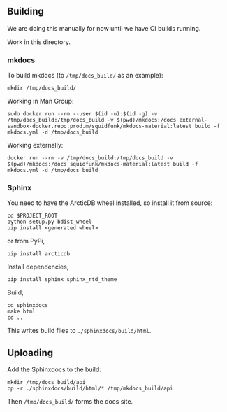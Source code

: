 ## Building

We are doing this manually for now until we have CI builds running.

Work in this directory.

### mkdocs

To build mkdocs (to `/tmp/docs_build/` as an example):

```
mkdir /tmp/docs_build/
```

Working in Man Group:

```
sudo docker run --rm --user $(id -u):$(id -g) -v /tmp/docs_build:/tmp/docs_build -v $(pwd)/mkdocs:/docs external-sandbox-docker.repo.prod.m/squidfunk/mkdocs-material:latest build -f mkdocs.yml -d /tmp/docs_build
```

Working externally:

```
docker run --rm -v /tmp/docs_build:/tmp/docs_build -v $(pwd)/mkdocs:/docs squidfunk/mkdocs-material:latest build -f mkdocs.yml -d /tmp/docs_build
```

### Sphinx

You need to have the ArcticDB wheel installed, so install it from source:

```
cd $PROJECT_ROOT
python setup.py bdist_wheel
pip install <generated wheel>
```

or from PyPi,

```
pip install arcticdb
```

Install dependencies,

```
pip install sphinx sphinx_rtd_theme
```

Build,

```
cd sphinxdocs
make html
cd ..
```

This writes build files to `./sphinxdocs/build/html`.

## Uploading

Add the Sphinxdocs to the build:

```
mkdir /tmp/docs_build/api
cp -r ./sphinxdocs/build/html/* /tmp/mkdocs_build/api
```

Then `/tmp/docs_build/` forms the docs site.

